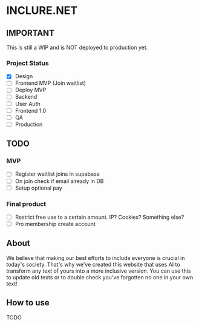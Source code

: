 # INCLURE.NET

## IMPORTANT

This is still a WIP and is NOT deployed to production yet.

### Project Status

- [x] Design
- [ ] Frontend MVP (Join waitlist)
- [ ] Deploy MVP
- [ ] Backend
- [ ] User Auth
- [ ] Frontend 1.0
- [ ] QA
- [ ] Production

## TODO

### MVP

- [ ] Register waitlist joins in supabase
- [ ] On join check if email already in DB
- [ ] Setup optional pay

### Final product

- [ ] Restrict free use to a certain amount. IP? Cookies? Something else?
- [ ] Pro membership create account

## About

We believe that making our best efforts to include everyone is crucial in today's society. That's why we've created this website that uses AI to transform any text of yours into a more inclusive version. You can use this to update old texts or to double check you've forgotten no one in your own text!

## How to use

TODO
<!-- [inclure.net](www.inclure.net) -->
